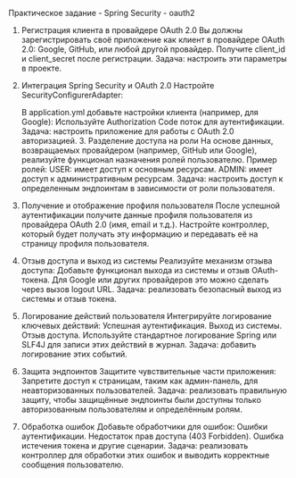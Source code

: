 Практическое задание - Spring Security - oauth2
1. Регистрация клиента в провайдере OAuth 2.0
   Вы должны зарегистрировать своё приложение как клиент в провайдере OAuth 2.0:
   Google, GitHub, или любой другой провайдер.
   Получите client_id и client_secret после регистрации.
   Задача: настроить эти параметры в проекте.
2. Интеграция Spring Security и OAuth 2.0
   Настройте SecurityConfigurerAdapter:

     В application.yml добавьте настройки клиента (например, для Google):
     Используйте Authorization Code поток для аутентификации.
     Задача: настроить приложение для работы с OAuth 2.0 авторизацией.
   3. Разделение доступа на роли
     На основе данных, возвращаемых провайдером (например, GitHub или Google), реализуйте функционал назначения ролей пользователю.
     Пример ролей:
     USER: имеет доступ к основным ресурсам.
     ADMIN: имеет доступ к административным ресурсам.
         Задача: настроить доступ к определенным эндпоинтам в зависимости от роли пользователя.
4. Получение и отображение профиля пользователя
      После успешной аутентификации получите данные профиля пользователя из провайдера OAuth 2.0 (имя, email и т.д.).
      Настройте контроллер, который будет получать эту информацию и передавать её на страницу профиля пользователя.

5. Отзыв доступа и выход из системы
   Реализуйте механизм отзыва доступа:
   Добавьте функционал выхода из системы и отзыв OAuth-токена.
   Для Google или других провайдеров это можно сделать через вызов logout URL.
   Задача: реализовать безопасный выход из системы и отзыв токена.


6. Логирование действий пользователя
      Интегрируйте логирование ключевых действий:
      Успешная аутентификация.
      Выход из системы.
      Отзыв доступа.
      Используйте стандартное логирование Spring или SLF4J для записи этих действий в журнал.
      Задача: добавить логирование этих событий.
7. Защита эндпоинтов
   Защитите чувствительные части приложения:
   Запретите доступ к страницам, таким как админ-панель, для неавторизованных пользователей.
   Задача: реализовать правильную защиту, чтобы защищённые эндпоинты были доступны только авторизованным пользователям и определённым ролям.

8. Обработка ошибок
      Добавьте обработчики для ошибок:
      Ошибки аутентификации.
      Недостаток прав доступа (403 Forbidden).
      Ошибка истечения токена и другие сценарии.
      Задача: реализовать контроллер для обработки этих ошибок и выводить корректные сообщения пользователю.